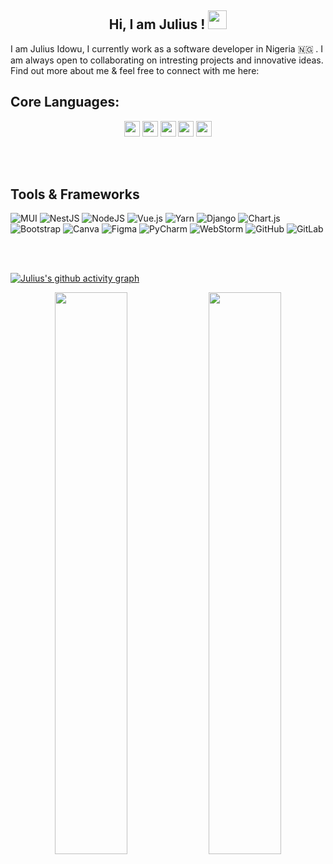 <h2 align="center">
  Hi, I am Julius ! <img src="https://raw.githubusercontent.com/aemmadi/aemmadi/master/wave.gif" width="30px">

</h2>


I am Julius Idowu, I currently work as a software developer in Nigeria 🇳🇬 . I am always open to collaborating on intresting projects and innovative ideas. Find out more about me & feel free to connect with me here:

<p align="center">
	</p>
							 
## Core Languages:
<p align="center">
<img src="https://img.shields.io/badge/python-3776AB.svg?&style=for-the-badge&logo=python&logoColor=white" height="25"/>
  
  <img src="https://img.shields.io/badge/php-%23777BB4.svg?style=for-the-badge&logo=php&logoColor=white" height="25"/>
  <img src="https://img.shields.io/badge/typescript-%23007ACC.svg?style=for-the-badge&logo=typescript&logoColor=white" height="25"/>
  <img src="https://img.shields.io/badge/-JavaScript-black?style=flat-square&logo=javascript" height="25"/>
  <img src="https://img.shields.io/badge/shell_script-%23121011.svg?style=for-the-badge&logo=gnu-bash&logoColor=white" height="25"/>


</p>
<br />
<br />

## Tools  & Frameworks
![MUI](https://img.shields.io/badge/MUI-%230081CB.svg?style=for-the-badge&logo=material-ui&logoColor=white)
![NestJS](https://img.shields.io/badge/nestjs-%23E0234E.svg?style=for-the-badge&logo=nestjs&logoColor=white)
![NodeJS](https://img.shields.io/badge/node.js-6DA55F?style=for-the-badge&logo=node.js&logoColor=white)
![Vue.js](https://img.shields.io/badge/vuejs-%2335495e.svg?style=for-the-badge&logo=vuedotjs&logoColor=%234FC08D)
![Yarn](https://img.shields.io/badge/yarn-%232C8EBB.svg?style=for-the-badge&logo=yarn&logoColor=white)
![Django](https://img.shields.io/badge/django-%23092E20.svg?style=for-the-badge&logo=django&logoColor=white)
![Chart.js](https://img.shields.io/badge/chart.js-F5788D.svg?style=for-the-badge&logo=chart.js&logoColor=white)
![Bootstrap](https://img.shields.io/badge/bootstrap-%23563D7C.svg?style=for-the-badge&logo=bootstrap&logoColor=white)
![Canva](https://img.shields.io/badge/Canva-%2300C4CC.svg?style=for-the-badge&logo=Canva&logoColor=white)
![Figma](https://img.shields.io/badge/figma-%23F24E1E.svg?style=for-the-badge&logo=figma&logoColor=white)
![PyCharm](https://img.shields.io/badge/pycharm-143?style=for-the-badge&logo=pycharm&logoColor=black&color=black&labelColor=green)
![WebStorm](https://img.shields.io/badge/webstorm-143?style=for-the-badge&logo=webstorm&logoColor=white&color=black)
![GitHub](https://img.shields.io/badge/github-%23121011.svg?style=for-the-badge&logo=github&logoColor=white)
![GitLab](https://img.shields.io/badge/gitlab-%23181717.svg?style=for-the-badge&logo=gitlab&logoColor=white)


<br />


<br/>  

 [![Julius's github activity graph](https://activity-graph.herokuapp.com/graph?username=JuliRash&theme=xcode)](https://git.io/starlightknown)
<p align="center">
	
  <img width="48%" src="https://github-readme-stats.vercel.app/api?username=JuliRash&show_icons=true&theme=tokyonight" />
  <img width="48%" src="https://github-readme-streak-stats.herokuapp.com/?user=JuliRash&theme=tokyonight" />
</p>
